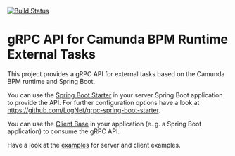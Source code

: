 [![Build Status](https://travis-ci.com/tmetzke/camunda-bpm-grpc-external-task.svg?branch=master)](https://travis-ci.org/tmetzke/camunda-bpm-grpc-external-task)
# gRPC API for Camunda BPM Runtime External Tasks
This project provides a gRPC API for external tasks based on the Camunda BPM runtime and Spring Boot.

You can use the [Spring Boot Starter](./starter) in your server Spring Boot application to provide the API. For further configuration options have a look at https://github.com/LogNet/grpc-spring-boot-starter.

You can use the [Client Base](./client-core) in your application (e. g. a Spring Boot application) to consume the gRPC API.

Have a look at the [examples](./examples) for server and client examples.

